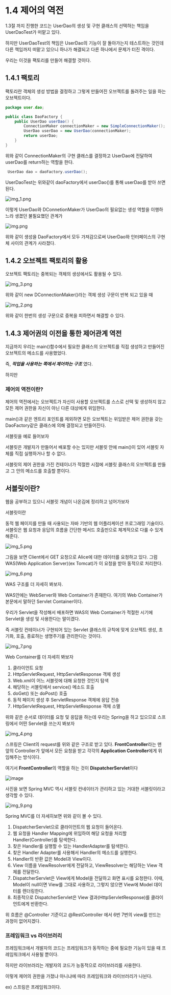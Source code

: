 # 1.4 제어의 역전

1.3절 까지 진행한 코드는 UserDao의 생성 및 구현 클래스의 선택하는 책임을
UserDaoTest가 떠맡고 있다.

하지만 UserDaoTest의 책임은 UserDao의 기능이 잘 돌아가는지
테스트하는 것인데 다른 책임까지 떠맡고 있으니 하나가 해결되고 다른 하나에서 문제가
터진 격이다.

우리는 이것을 팩토리를 만들어 해결할 것이다.

## 1.4.1 팩토리
팩토리란 객체의 생성 방법을 결정하고 그렇게 만들어진 오브젝트를 돌려주는 
일을 하는 오브젝트이다.

```java
package user.dao;

public class DaoFactory {
    public UserDao userDao() {
        ConnectionMaker connectionMaker = new SimpleConnectionMaker();
        UserDao userDao = new UserDao(connectionMaker);
        return userDao;
    }
}
```
위와 같이 ConnectionMaker의 구현 클래스를 결정하고
UserDao에 전달하여 userDao를 return하는 역할을 한다.
```java
 UserDao dao = daoFactory.userDao();
```
UserDaoTest는 위와같이 daoFactory에서 userDao()를 통해 userDao를 받아 
쓰면 된다.

![img_1.png](img_1.png)


이렇게 UserDao와 DConnetionMaker가 UserDao의 필요없는 생성
역할을 이행하느라 생겼던 불필요했던 관계가

![img.png](img.png)

위와 같이 생성을 DaoFactory에서 모두 가져감으로써 UserDao와 인터페이스의 구현체 사이의
관계가 사라졌다.

## 1.4.2 오브젝트 팩토리의 활용
오브젝트 팩토리는 중복되는 객체의 생성에서도 활용될 수 있다.

![img_3.png](img_3.png)

위와 같이 new DConnectionMaker()라는 객체 생성 구문이
반복 되고 있을 때

![img_2.png](img_2.png)

위와 같이 한번의 생성 구문으로 중복을 피하면서 해결할 수 있다.

## 1.4.3 제어권의 이전을 통한 제어관계 역전
지금까지 우리는 main()함수에서 필요한 클래스의 오브젝트를 직접 생성하고
만들어진 오브젝트의 메소드를 사용했었다.

즉, ***작업을 사용하는 쪽에서 제어하는 구조*** 였다.

하지만

### 제어의 역전이란?
제어의 역전에서는 오브젝트가 자신이 사용할 오브젝트를 스스로 선택
및 생성하지 않고 모든 제어 권한을 자신이 아닌 다른 대상에게 위임한다.

main()과 같은 엔트리 포인트를 제외하면 모든 오브젝트는
위임받은 제어 권한을 갖는 DaoFactory같은 클래스에 의해 결정되고
만들어진다.

서블릿을 예로 들어보자

서블릿은 개발자가 만들어서 배포할 수는 있지만 서블릿 안에 main()이 있어
서블릿 자체를 직접 실행하거나 할 수 없다. 

서블릿의 제어 권한을 가진
컨테이너가 적절한 시점에 서블릿 클래스의 오브젝트를 만들고 그 안의 메소드를
호출할 뿐이다.

## 서블릿이란?
웹을 공부하고 있으니 서블릿 개념이 나온김에 정리하고 넘어가보자

서블릿이란

동적 웹 페이지를 만들 때 사용되는 자바 기반의 웹 어플리케이션 프로그래밍
기술이다. 서블릿은 웹 요청과 응답의 흐름을 간단한 메서드 호출만으로
체계적으로 다룰 수 있게 해준다.

![img_5.png](img_5.png)

그림을 보면 Client에서 GET 요청으로 Alice에 대한 데이터를 요청하고 있다.
그럼 WAS(Web Application Server)(ex Tomcat)가 이 요청을 받아 동적으로 처리한다.

![img_6.png](img_6.png)

WAS 구조를 더 자세히 봐보자.

WAS안에는 WebServer와 Web Container가 존재한다.
여기의 Web Container가 본문에서 말하던 Servlet Container이다.

우리가 Servlet을 작성해서 배포하면 WAS의 Web Container가 적절한 시기에
Servlet을 생성 및 사용한다는 말이겠다.

즉 서블릿 컨테이너가 구현되어 있는 Servlet 클래스의 규칙에 맞게 오브젝트 생성, 초기화,
호출, 종료하는 생명주기를 관리한다는 것이다.

![img_7.png](img_7.png)

Web Container를 더 자세히 봐보자

1. 클라이언트 요청
2. HttpServletRequest, HttpServletResponse 객체 생성
3. Web.xml이 어느 서블릿에 대해 요청한 것인지 탐색
4. 해당하는 서블릿에서 service() 메소드 호출
5. doGet() 또는 doPost() 호출
6. 동적 페이지 생성 후 ServletResponse 객체에 응답 전송
7. HttpServletRequest, HttpServletResponse 객체 소멸

위와 같은 순서로 데이터를 요청 및 응답을 하는데 
우리는 Spring을 하고 있으므로 스프링에서 어떤 Servlet을 쓰는지 봐보자

![img_4.png](img_4.png)

스프링은 Client의 request를 위와 같은 구조로 받고 있다.
**FrontController**라는 맨 앞의 Controller가 앞에서 모든 요청을 받고
각각의 **Application Controller**에게 위임해주는 방식이다.

여기서 **FrontController**의 역할을 하는 것이 **DispatcherServlet**이다

![image](https://user-images.githubusercontent.com/74056843/212895945-f64dc2fa-b798-4506-8662-e830196d21df.png)

사진을 보면 Spring MVC 역시 서블릿 컨네이터가 관리하고 있는 거대한 서블릿이라고 생각할 수 있다.

![img_9.png](img_9.png)

Spring MVC를 더 자세히보면 위와 같이 볼 수 있다.

1. DispatcherServlet으로 클라이언트의 웹 요청이 들어온다.
2. 웹 요청을 Handler Mapping에 위임하여 해당 요청을 처리할 Handler(Controller)를 탐색한다.
3. 찾은 Handler를 실행할 수 있는 HandlerAdapter를 탐색한다.
4. 찾은 Handler Adapter를 사용해서 Handler의 메소드를 실행한다.
5. Handler의 반환 값은 Model과 View이다.
6. View 이름을 ViewResolver에게 전달하고, ViewResolver는 해당하는 View 객체를 전달한다.
7. DispatcherServlet은 View에게 Model을 전달하고 화면 표시를 요청한다. 이때, Model이 null이면 View를 그대로 사용하고, 그렇지 않으면 View에 Model 데이터를 렌더링한다.
8. 최종적으로 DispatcherServlet은 View 결과(HttpServletResponse)를 클라이언트에게 반환한다.

위 흐름은 @Controller 기준이고 @RestController 에서 6번 7번의 view를 만드는 과정이 없어지겠다.
### 프레임워크 vs 라이브러리
프레임워크에서 개발자의 코드는 프레임워크가 동작하는 중에 필요한 기능이 있을 때
프레임워크에서 사용될 뿐이다. 

하지만 라이브러리는 개발자의 코드가 능동적으로 라이브러리를 사용한다.

이렇게 제어의 권한을 가졌냐 아니냐에 따라 프레임워크와 라이브러리가 나뉜다.

ex) 스프링은 프레임워크이다.

